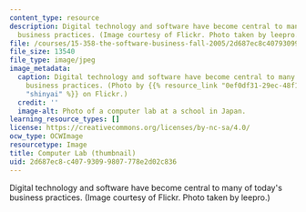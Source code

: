 ```yaml
---
content_type: resource
description: Digital technology and software have become central to many of today's
  business practices. (Image courtesy of Flickr. Photo taken by leepro.)
file: /courses/15-358-the-software-business-fall-2005/2d687ec8c40793099807778e2d02c836_15-358f05-th.jpg
file_size: 13540
file_type: image/jpeg
image_metadata:
  caption: Digital technology and software have become central to many of today's
    business practices. (Photo by {{% resource_link "0ef0df31-29ec-48f1-8abf-5cdc580a76e0"
    "shinyai" %}} on Flickr.)
  credit: ''
  image-alt: Photo of a computer lab at a school in Japan.
learning_resource_types: []
license: https://creativecommons.org/licenses/by-nc-sa/4.0/
ocw_type: OCWImage
resourcetype: Image
title: Computer Lab (thumbnail)
uid: 2d687ec8-c407-9309-9807-778e2d02c836
---
```

Digital technology and software have become central to many of today's business practices. (Image courtesy of Flickr. Photo taken by leepro.)